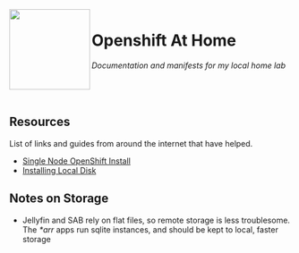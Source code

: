 <img src="https://upload.wikimedia.org/wikipedia/commons/thumb/3/3a/OpenShift-LogoType.svg/200px-OpenShift-LogoType.svg.png" align="left" width="144px" height="144px"/>

# Openshift At Home
_Documentation and manifests for my local home lab_
<br><br><br><br>

## Resources
List of links and guides from around the internet that have helped.
- [Single Node OpenShift Install](https://craig-robinson.medium.com/simple-minipc-openshift-4-10-single-node-cluster-ec6cd3c65dbc)
- [Installing Local Disk](https://red-hat-storage.github.io/ocs-training/training/ocs4/ocs-localdevice-blog.html#_installing_the_local_storage_operator)

## Notes on Storage
- Jellyfin and SAB rely on flat files, so remote storage is less troublesome. The _*arr_ apps run sqlite instances, and should be kept to local, faster storage
